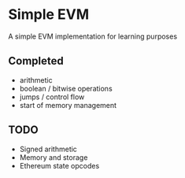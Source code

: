 # Simple EVM

A simple EVM implementation for learning purposes

## Completed

 - arithmetic
 - boolean / bitwise operations
 - jumps / control flow
 - start of memory management

## TODO

 - Signed arithmetic
 - Memory and storage
 - Ethereum state opcodes
